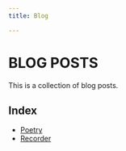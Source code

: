 ```yaml
---
title: Blog

---
```

# BLOG POSTS

This is a collection of blog posts. 

## Index
* [Poetry](/tags/poetry)
* [Recorder](/tags/recorder)


